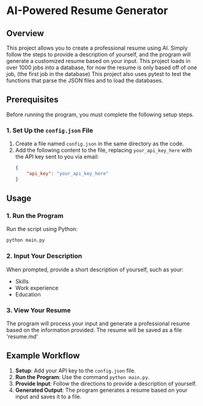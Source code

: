 # AI-Powered Resume Generator

## Overview
This project allows you to create a professional resume using AI. 
Simply follow the steps to provide a description of yourself, 
and the program will generate a customized resume based on your input.
This project loads in over 1000 jobs into a database, for now the resume is only based off of one job,
(the first job in the database)
This project also uses pytest to test the functions that parse the JSON files and to load the databases.

## Prerequisites
Before running the program, you must complete the following setup steps.

### 1. Set Up the `config.json` File
1. Create a file named `config.json` in the same directory as the code.
2. Add the following content to the file, replacing `your_api_key_here` with the API key sent to you via email:
   ```json
   {
       "api_key": "your_api_key_here"
   }
   ```



## Usage

### 1. Run the Program
Run the script using Python:
```bash
python main.py
```

### 2. Input Your Description
When prompted, provide a short description of yourself, such as your:
- Skills
- Work experience
- Education

### 3. View Your Resume
The program will process your input and generate a professional resume based on the information provided. The resume will be saved as a file 'resume.md'

## Example Workflow
1. **Setup**: Add your API key to the `config.json` file.
2. **Run the Program**: Use the command `python main.py`.
3. **Provide Input**: Follow the directions to provide a description of yourself.
4. **Generated Output**: The program generates a resume based on your input and saves it to a file.

